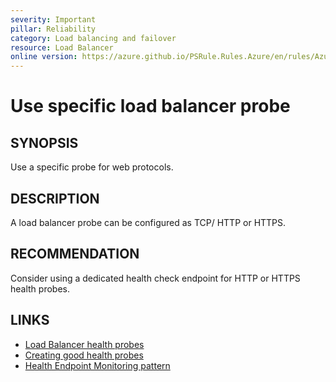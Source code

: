 ```yaml
---
severity: Important
pillar: Reliability
category: Load balancing and failover
resource: Load Balancer
online version: https://azure.github.io/PSRule.Rules.Azure/en/rules/Azure.LB.Probe/
---
```


# Use specific load balancer probe

## SYNOPSIS

Use a specific probe for web protocols.

## DESCRIPTION

A load balancer probe can be configured as TCP/ HTTP or HTTPS.

## RECOMMENDATION

Consider using a dedicated health check endpoint for HTTP or HTTPS health probes.

## LINKS

- [Load Balancer health probes](https://docs.microsoft.com/azure/load-balancer/load-balancer-custom-probe-overview)
- [Creating good health probes](https://docs.microsoft.com/azure/architecture/framework/resiliency/monitoring#creating-good-health-probes)
- [Health Endpoint Monitoring pattern](https://docs.microsoft.com/azure/architecture/patterns/health-endpoint-monitoring)

